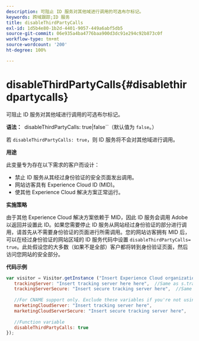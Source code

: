```yaml
---
description: 可阻止 ID 服务对其他域进行调用的可选布尔标记。
keywords: 跨域跟踪;ID 服务
title: disableThirdPartyCalls
exl-id: 1d5b4e80-1b2d-4401-9057-449a6abf5db5
source-git-commit: 06e935a4ba4776baa900d3dc91e294c92b873c0f
workflow-type: tm+mt
source-wordcount: '200'
ht-degree: 100%

---
```


# disableThirdPartyCalls{#disablethirdpartycalls}

可阻止 ID 服务对其他域进行调用的可选布尔标记。

**语法：**` `disableThirdPartyCalls: true|false``（默认值为 `false`。）

若 `disableThirdPartyCalls: true`，则 ID 服务将不会对其他域进行调用。

**用途**

此变量专为存在以下需求的客户而设计：

* 禁止 ID 服务从其经过身份验证的安全页面发出调用。
* 网站访客具有 Experience Cloud ID (MID)。
* 使其他 Experience Cloud 解决方案正常运行。

**实施策略**

由于其他 Experience Cloud 解决方案依赖于 MID，因此 ID 服务会调用 Adobe 以返回并设置此 ID。如果您需要停止 ID 服务从网站经过身份验证的部分进行调用，请首先从不需要身份验证的页面进行所需调用。您的网站访客拥有 MID 后，可以在经过身份验证的网站区域的 ID 服务代码中设置 `disableThirdPartyCalls= true`。此处假设您的大多数（如果不是全部）客户都将转到身份验证页面，然后访问您网站的安全部分。

**代码示例**

```js
var visitor = Visitor.getInstance ("Insert Experience Cloud organization ID here",{ 
   trackingServer: "Insert tracking server here here",  //Same as s.trackingServer 
   trackingServerSecure: "Insert secure tracking server here",  //Same as s.trackingServerSecure 
 
   //For CNAME support only. Exclude these variables if you're not using CNAME 
   marketingCloudServer: "Insert tracking server here", 
   marketingCloudServerSecure: "Insert secure tracking server here", 
 
   //Function variable 
   disableThirdPartyCalls: true 
}); 
```
